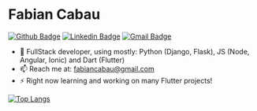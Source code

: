 # Fabian Cabau

[![Github Badge](https://img.shields.io/badge/-Github-000?style=flat-square&logo=Github&logoColor=white&link=https://github.com/lucasgdb)](https://github.com/fabiancabau)
[![Linkedin Badge](https://img.shields.io/badge/-LinkedIn-blue?style=flat-square&logo=Linkedin&logoColor=white&link=https://www.linkedin.com/in/rebeccamanzi/)](https://www.linkedin.com/in/fabiancabau/)
[![Gmail Badge](https://img.shields.io/badge/-Gmail-c14438?style=flat-square&logo=Gmail&logoColor=white&link=mailto:rebeccamanzi@gmail.com)](mailto:fabiancabau@gmail.com)

- 🔭 FullStack developer, using mostly: Python (Django, Flask), JS (Node, Angular, Ionic) and Dart (Flutter)
- 📫 Reach me at: fabiancabau@gmail.com
- ⚡ Right now learning and working on many Flutter projects!

[![Top Langs](https://github-readme-stats.vercel.app/api/top-langs/?username=fabiancabau&layout=compact)](https://github.com/anuraghazra/github-readme-stats)


